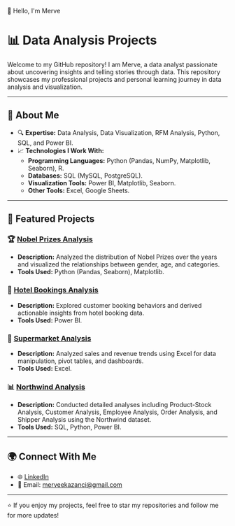 👋 Hello, I'm Merve
# 📊 Data Analysis Projects

Welcome to my GitHub repository! I am Merve, a data analyst passionate about uncovering insights and telling stories through data. This repository showcases my professional projects and personal learning journey in data analysis and visualization.

---

## 🌟 About Me

- 🔍 **Expertise:** Data Analysis, Data Visualization, RFM Analysis, Python, SQL, and Power BI.
- 📈 **Technologies I Work With:**
  - **Programming Languages:** Python (Pandas, NumPy, Matplotlib, Seaborn), R.
  - **Databases:** SQL (MySQL, PostgreSQL).
  - **Visualization Tools:** Power BI, Matplotlib, Seaborn.
  - **Other Tools:** Excel, Google Sheets.

---

## 📂 Featured Projects

### 🏆 [Nobel Prizes Analysis](https://github.com/merveekazanci/Nobel-Prizes-Analysis)
- **Description:** Analyzed the distribution of Nobel Prizes over the years and visualized the relationships between gender, age, and categories.
- **Tools Used:** Python (Pandas, Seaborn), Matplotlib.

### 🏨 [Hotel Bookings Analysis](https://github.com/merveekazanci/Hotel-Bookings-Analysis)
- **Description:** Explored customer booking behaviors and derived actionable insights from hotel booking data.
- **Tools Used:** Power BI.

### 🏬 [Supermarket Analysis](https://github.com/merveekazanci/Supermarket_Analysis)
- **Description:** Analyzed sales and revenue trends using Excel for data manipulation, pivot tables, and dashboards.
- **Tools Used:** Excel.

### 📊 [Northwind Analysis](https://github.com/merveekazanci/Northwind-Analizi)
- **Description:** Conducted detailed analyses including Product-Stock Analysis, Customer Analysis, Employee Analysis, Order Analysis, and Shipper Analysis using the Northwind dataset.
- **Tools Used:** SQL, Python, Power BI.

---

## 🌍 Connect With Me

- 🌐 [LinkedIn](https://www.linkedin.com/in/merve-kazancı-3b24bb14b/)
- 📧 Email: [merveekazanci@gmail.com](merveekazanci@gmail.com)

---

⭐ If you enjoy my projects, feel free to star my repositories and follow me for more updates!

